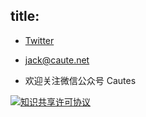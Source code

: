 title: 
---
* [Twitter](https://twitter.com/yanzhiao)

* jack@caute.net

* 欢迎关注微信公众号 Cautes

<a href="https://creativecommons.org/licenses/by-nc-nd/4.0/" target="_blank"><img src="https://licensebuttons.net/l/by-nc-nd/3.0/88x31.png" alt="知识共享许可协议"></a><br>